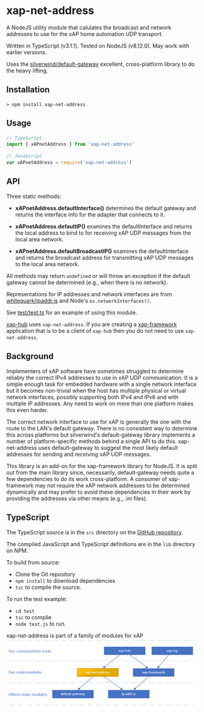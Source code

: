 # xap-net-address
A NodeJS utility module that calulates the broadcast and network addresses to use for the xAP home automation UDP transport.

Written in TypeScript (v3.1.1). Tested on NodeJS (v8.12.0). May work with earlier versions.

Uses the [silverwind/default-gateway](https://github.com/silverwind/default-gateway) excellent, cross-platform library to do the heavy lifting.

## Installation

```shell
> npm install xap-net-address
```

## Usage

```typescript
// TypeScript
import { xAPnetAddress } from 'xap-net-address'
```
```javascript
// JavaScript
var xAPnetAddress = require('xap-net-address')
```

## API
Three static methods:
* **xAPnetAddress.defaultInterface()**
determines the default gateway and returns the interface info for the adapter that connects to it.

* **xAPnetAddress.defaultIP()**
examines the defaultInterface and returns the local address to bind to for receiving xAP UDP messages from the local area network.

* **xAPnetAddress.defaultBroadcastIP()**
examines the defaultInterface and returns the broadcast address for transmitting xAP UDP messages to the local area network.

All methods may return `undefined` or will throw an exception if the default gateway cannot be determined (e.g., when there is no network).

Representations for IP addresses and network interfaces are from [whitequark/ipaddr.js](https://github.com/whitequark/ipaddr.js) and Node's `os.networkInterfaces()`.

See [test/test.ts](./test/test.ts) for an example of using this module.

[xap-hub](https://github.com/erspearson/xap-hub) uses `xap-net-address`.
If you are creating a [xap-framework](https://github.com/erspearson/xap-framework) application
that is to be a client of `xap-hub` then you do not need to use `xap-net-address`.

## Background
Implementers of xAP software have sometimes struggled to determine reliably the correct IPv4 addresses to use in xAP UDP communication.
It is a simple enough task for embedded hardware with a single network interface but it becomes non-trivial
when the host has multiple physical or virtual network interfaces,
possibly supporting both IPv4 and IPv6 and with multiple IP addresses.
Any need to work on more than one platform makes this even harder.

The correct network interface to use for xAP is generally the one with the route to the LAN's default gateway.
There is no consistent way to determine this across platforms but silverwind's default-gateway library implements a number of
platform-specific methods behind a single API to do this. xap-net-address uses default-gateway to suggest the most likely default addresses
for sending and receiving xAP UDP messages.

This library is an add-on for the xap-framework library for NodeJS.
It is split out from the main library since, necessarily, default-gateway
needs quite a few dependencies to do its work cross-platform.
A consumer of xap-framework may not require
the xAP network addresses to be determined dynamically and may prefer to avoid these dependencies
in their work by providing the addresses via other means (e.g., .ini files).

## TypeScript
The TypeScript source is in the `src` directory on the [GitHub repository](https://github.com/erspearson/xap-net-address).

The compiled JavaScript and TypeScript definitions are in the `lib` directory on NPM.

To build from source:
* Clone the Git repository
* `npm install` to download dependencies
* `tsc` to compile the source.

To run the test example:
* `cd test`
* `tsc` to compile
* `node test.js` to run.

xap-net-address is part of a family of modules for xAP  
![xAP family diagram](/img/xap-family-net-address.png?raw=true)